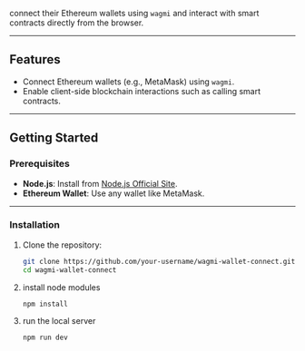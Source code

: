  connect their Ethereum wallets using `wagmi` and interact with smart contracts directly from the browser.

---

## **Features**
- Connect Ethereum wallets (e.g., MetaMask) using `wagmi`.
- Enable client-side blockchain interactions such as calling smart contracts.

---

## **Getting Started**

### **Prerequisites**
- **Node.js**: Install from [Node.js Official Site](https://nodejs.org/).
- **Ethereum Wallet**: Use any wallet like MetaMask.

---

### **Installation**
1. Clone the repository:
   ```bash
   git clone https://github.com/your-username/wagmi-wallet-connect.git
   cd wagmi-wallet-connect

2. install node modules
   ```bash 
   npm install

3. run the local server
   ```bash
   npm run dev      